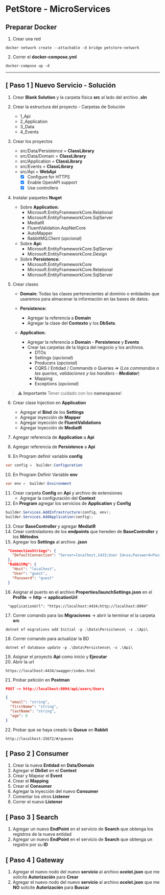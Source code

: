 # PetStore - MicroServices


## Preparar Docker
1. Crear una red
```
docker network create --attachable -d bridge petstore-network
```

2. Correr el **docker-compose.yml**
```
docker-compose up -d
```

---
## [ Paso 1 ] Nuevo Servicio - Solución
1. Crear **Blank Solution** y la carpeta física **src** al lado del archivo **.sln**
2. Crear la estructura del proyecto - Carpetas de Solución
    - 1_Api
    - 2_Application
    - 3_Data
    - 4_Events

3. Crear los proyectos
    - src/Data/Persistence = **ClassLibrary**
    - src/Data/Domain = **ClassLibrary**
    - src/Application = **ClassLibrary**
    - src/Events = **ClassLibrary**
    - src/Api = **WebApi**
        - [x] Configure for HTTPS
        - [x] Enable OpenAPI support
        - [x] Use controllers

4. Instalar paquetes **Nuget**
    - Sobre **Application:**
        - Microsoft.EntityFrameworkCore.Relational
        - Microsoft.EntityFrameworkCore.SqlServer
        - MediatR
        - FluentValidation.AspNetCore
        - AutoMapper
        - RabbitMQ.Client (_opcional_)
    - Sobre **Api:**
        - Microsoft.EntityFrameworkCore.SqlServer
        - Microsoft.EntityFrameworkCore.Design
    - Sobre **Persistence:**
        - Microsoft.EntityFrameworkCore
        - Microsoft.EntityFrameworkCore.Relational
        - Microsoft.EntityFrameworkCore.SqlServer
5. Crear clases
    - **Domain:** Todas las clases pertenecientes al dominio o entidades que usaremos para almacenar la información en las bases de datos.
    
    - **Persistence:** 
        - Agregar la referencia a **Domain**
        - Agregar la clase del **Contexto** y los **DbSets**.

    - **Application:** 
        - Agregar la referencia a **Domain** - **Persistence** y **Events**
        - Crear las carpetas de la lógica del negocio y los archivos. 
            - DTOs
            - Settings (_opcional_)
            - Producers (_opcional_)
            - CQRS / Entidad / Commands o Queries => (_Los commandos o las queries, validaciones y los handlers -  **Mediator**_)
            - Mapping
            - Exceptions (_opcional_)


>:warning: **Importante** Tener cuidado con los **namespaces**!

6. Crear clase Injection en **Application**
    - Agregar el **Bind** de los **Settings**
    - Agregar inyección de **Mapper**
    - Agregar inyección de **FluentValidations**
    - Agregar inyección de **MediatR**

7. Agregar referencia de **Application** a **Api**
8. Agregar referencia de **Persistence** a **Api**
9. En Program definir variable **config**
```cs
var config =  builder.Configuration
```
10. En Program Definir Variable **env**
```cs
var env =  builder.Environment
```
11. Crear carpeta **Config** en **Api** y archivo de extensiones 
    - Agregar la configuración del **Context**
12. En **Program** agregar los servicios de **Application** y **Config**
```cs
builder.Services.AddInfrastructure(config, env);
builder.Services.AddApplication(config);
```
13. Crear **BaseController** y agregar **MediatR**
14. Crear controladores de los **endpoints** que hereden de **BaseController** y los **Métodos**
15. Agregar los **Settings** al archivo **.json**
```json
 "ConnectionStrings": {
   "DefaultConnection": "Server=localhost,1433;User Id=sa;Password=Password123;Database=animalsDB;Trusted_Connection=false;MultipleActiveResultSets=True;TrustServerCertificate=Yes"
 },
 "RabbitMq": {
   "Host": "localhost",
   "User": "guest",
   "Password": "guest"
 }
```
16. Asignar el puerto en el archivo **Properties/launchSettings.json** en el **Profile** -> **http** -> **applicationUrl**
```
 "applicationUrl": "https://localhost:4434;http://localhost:8094"
```
17. Correr comando para las **Migraciones** -> abrir la terminar el la carpeta **src**
```
dotnet ef migrations add Initial -p .\Data\Persistence\ -s .\Api\
```
18. Correr comando para actualizar la BD
```
dotnet ef database update -p .\Data\Persistence\ -s .\Api\
```
19. Asignar el proyecto **Api** como inicio y **Ejecutar**
20. Abrir la url 
```
https://localhost:4434/swagger/index.html
```
21. Probar petición en **Postman**
```json
POST -> http://localhost:8094/api/users/Users

{
  "email": "string",
  "firstName": "string",
  "lastName": "string",
  "age": 0
}
```
22. Probar que se haya creado la **Queue** en **Rabbit**
```
http://localhost:15672/#/queues
```
## [ Paso 2 ] Consumer

1. Crear la nueva **Entidad** en **Data/Domain**
2. Agregar el **DbSet** en el **Context**
3. Crear y Mapear el **Event**
4. Crear el **Mapping**
5. Crear el **Consumer**
6. Agregar la inyección del nuevo **Consumer**
7. Comentar los otros **Listener**
8. Correr el nuevo **Listener**

## [ Paso 3 ] Search

1. Agregar un nuevo **EndPoint** en el servicio de **Search** que obtenga los registros de la nueva entidad
2. Agregar un nuevo **EndPoint** en el servicio de **Search** que obtenga un registro por su **ID**

## [ Paso 4 ] Gateway

1. Agregar el nuevo nodo del nuevo **servicio** al archivo **ocelot.json** que me solicite **Autorización** para **Crear**
2. Agregar el nuevo nodo del nuevo **servicio** al archivo **ocelot.json** que me **NO** solicite **Autorización** para **Buscar**



